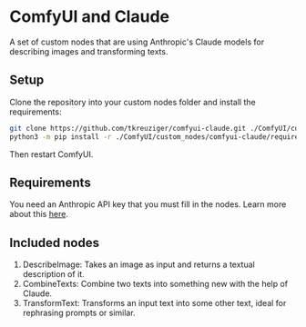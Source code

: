 # ComfyUI and Claude
A set of custom nodes that are using Anthropic's Claude models for describing images and transforming texts.

## Setup

Clone the repository into your custom nodes folder and install the requirements:

```bash
git clone https://github.com/tkreuziger/comfyui-claude.git ./ComfyUI/custom_nodes/comfyui-claude
python3 -m pip install -r ./ComfyUI/custom_nodes/comfyui-claude/requirements.txt
```

Then restart ComfyUI.

## Requirements

You need an Anthropic API key that you must fill in the nodes. Learn more about
this [here](https://docs.anthropic.com/en/api/getting-started).

## Included nodes

1. DescribeImage: Takes an image as input and returns a textual description of
   it.
2. CombineTexts: Combine two texts into something new with the help of Claude.
3. TransformText: Transforms an input text into some other text, ideal for
   rephrasing prompts or similar.

